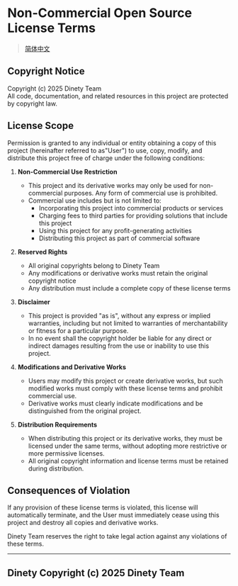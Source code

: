# Non-Commercial Open Source License Terms

> [简体中文](./LICENSE_zh.md)

## Copyright Notice
Copyright (c) 2025 Dinety Team  
All code, documentation, and related resources in this project are protected by copyright law.

## License Scope
Permission is granted to any individual or entity obtaining a copy of this project (hereinafter referred to as"User") to use, copy, modify, and distribute this project free of charge under the following conditions:

1. **Non-Commercial Use Restriction**
   - This project and its derivative works may only be used for non-commercial purposes. Any form of commercial use is prohibited.
   - Commercial use includes but is not limited to:
     - Incorporating this project into commercial products or services
     - Charging fees to third parties for providing solutions that include this project
     - Using this project for any profit-generating activities
     - Distributing this project as part of commercial software

2. **Reserved Rights**
   - All original copyrights belong to Dinety Team
   - Any modifications or derivative works must retain the original copyright notice
   - Any distribution must include a complete copy of these license terms

3. **Disclaimer**
   - This project is provided "as is", without any express or implied warranties, including but not limited to warranties of merchantability or fitness for a particular purpose.
   - In no event shall the copyright holder be liable for any direct or indirect damages resulting from the use or inability to use this project.

4. **Modifications and Derivative Works**
   - Users may modify this project or create derivative works, but such modified works must comply with these license terms and prohibit commercial use.
   - Derivative works must clearly indicate modifications and be distinguished from the original project.

5. **Distribution Requirements**
   - When distributing this project or its derivative works, they must be licensed under the same terms, without adopting more restrictive or more permissive licenses.
   - All original copyright information and license terms must be retained during distribution.

## Consequences of Violation
If any provision of these license terms is violated, this license will automatically terminate, and the User must immediately cease using this project and destroy all copies and derivative works.

Dinety Team reserves the right to take legal action against any violations of these terms.

___

## Dinety Copyright (c) 2025 Dinety Team